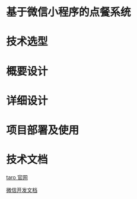 # 基于微信小程序的点餐系统

# 技术选型

# 概要设计

# 详细设计

# 项目部署及使用

# 技术文档

[taro 官网](https://nervjs.github.io/taro/docs/GETTING-STARTED.html)

[微信开发文档](https://developers.weixin.qq.com/miniprogram/dev/api/)